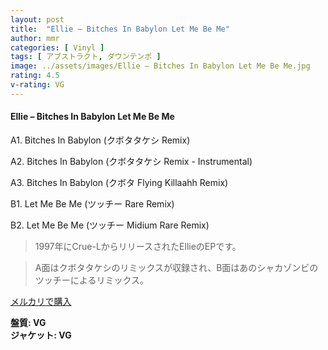 ```yaml
---
layout: post
title:  "Ellie – Bitches In Babylon Let Me Be Me"
author: mmr
categories: [ Vinyl ]
tags: [ アブストラクト, ダウンテンポ ]
image: ../assets/images/Ellie – Bitches In Babylon Let Me Be Me.jpg
rating: 4.5
v-rating: VG
---
```


#### Ellie – Bitches In Babylon Let Me Be Me

A1. Bitches In Babylon (クボタタケシ Remix)

A2. Bitches In Babylon (クボタタケシ Remix - Instrumental)

A3. Bitches In Babylon (クボタ Flying Killaahh Remix)

B1. Let Me Be Me (ツッチー Rare Remix)

B2. Let Me Be Me (ツッチー Midium Rare Remix)

> 1997年にCrue-LからリリースされたEllieのEPです。

> A面はクボタタケシのリミックスが収録され、B面はあのシャカゾンビのツッチーによるリミックス。

[メルカリで購入](https://jp.mercari.com/item/m77169403786)

<div class="mt-4 mb-4 d-flex align-items-center">
<strong class="mr-1">盤質: VG</strong>
</div>
<div class="mt-4 mb-4 d-flex align-items-center">
<strong class="mr-1">ジャケット: VG</strong>
</div>
